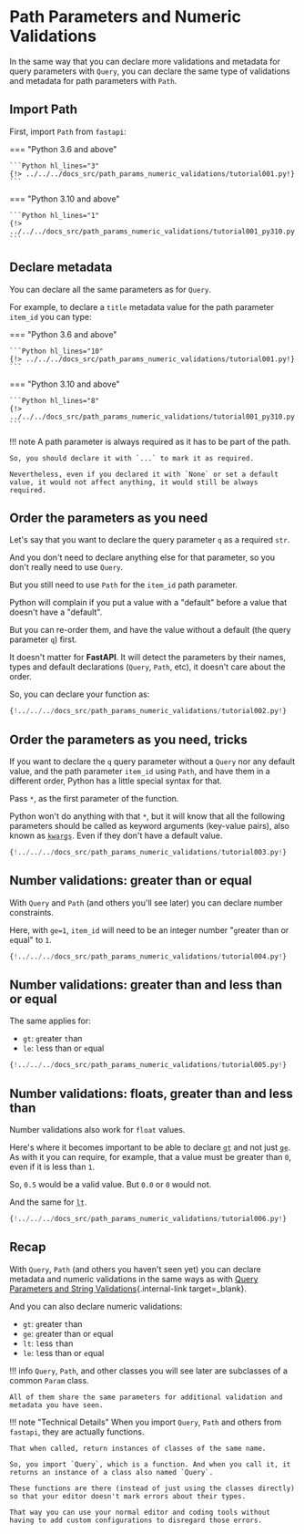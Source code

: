 # Path Parameters and Numeric Validations

In the same way that you can declare more validations and metadata for query parameters with `Query`, you can declare the same type of validations and metadata for path parameters with `Path`.

## Import Path

First, import `Path` from `fastapi`:

=== "Python 3.6 and above"

    ```Python hl_lines="3"
    {!> ../../../docs_src/path_params_numeric_validations/tutorial001.py!}
    ```

=== "Python 3.10 and above"

    ```Python hl_lines="1"
    {!> ../../../docs_src/path_params_numeric_validations/tutorial001_py310.py!}
    ```

## Declare metadata

You can declare all the same parameters as for `Query`.

For example, to declare a `title` metadata value for the path parameter `item_id` you can type:

=== "Python 3.6 and above"

    ```Python hl_lines="10"
    {!> ../../../docs_src/path_params_numeric_validations/tutorial001.py!}
    ```

=== "Python 3.10 and above"

    ```Python hl_lines="8"
    {!> ../../../docs_src/path_params_numeric_validations/tutorial001_py310.py!}
    ```

!!! note
    A path parameter is always required as it has to be part of the path.

    So, you should declare it with `...` to mark it as required.

    Nevertheless, even if you declared it with `None` or set a default value, it would not affect anything, it would still be always required.

## Order the parameters as you need

Let's say that you want to declare the query parameter `q` as a required `str`.

And you don't need to declare anything else for that parameter, so you don't really need to use `Query`.

But you still need to use `Path` for the `item_id` path parameter.

Python will complain if you put a value with a "default" before a value that doesn't have a "default".

But you can re-order them, and have the value without a default (the query parameter `q`) first.

It doesn't matter for **FastAPI**. It will detect the parameters by their names, types and default declarations (`Query`, `Path`, etc), it doesn't care about the order.

So, you can declare your function as:

```Python hl_lines="7"
{!../../../docs_src/path_params_numeric_validations/tutorial002.py!}
```

## Order the parameters as you need, tricks

If you want to declare the `q` query parameter without a `Query` nor any default value, and the path parameter `item_id` using `Path`, and have them in a different order, Python has a little special syntax for that.

Pass `*`, as the first parameter of the function.

Python won't do anything with that `*`, but it will know that all the following parameters should be called as keyword arguments (key-value pairs), also known as <abbr title="From: K-ey W-ord Arg-uments"><code>kwargs</code></abbr>. Even if they don't have a default value.

```Python hl_lines="7"
{!../../../docs_src/path_params_numeric_validations/tutorial003.py!}
```

## Number validations: greater than or equal

With `Query` and `Path` (and others you'll see later) you can declare number constraints.

Here, with `ge=1`, `item_id` will need to be an integer number "`g`reater than or `e`qual" to `1`.

```Python hl_lines="8"
{!../../../docs_src/path_params_numeric_validations/tutorial004.py!}
```

## Number validations: greater than and less than or equal

The same applies for:

* `gt`: `g`reater `t`han
* `le`: `l`ess than or `e`qual

```Python hl_lines="9"
{!../../../docs_src/path_params_numeric_validations/tutorial005.py!}
```

## Number validations: floats, greater than and less than

Number validations also work for `float` values.

Here's where it becomes important to be able to declare <abbr title="greater than"><code>gt</code></abbr> and not just <abbr title="greater than or equal"><code>ge</code></abbr>. As with it you can require, for example, that a value must be greater than `0`, even if it is less than `1`.

So, `0.5` would be a valid value. But `0.0` or `0` would not.

And the same for <abbr title="less than"><code>lt</code></abbr>.

```Python hl_lines="11"
{!../../../docs_src/path_params_numeric_validations/tutorial006.py!}
```

## Recap

With `Query`, `Path` (and others you haven't seen yet) you can declare metadata and numeric validations in the same ways as with [Query Parameters and String Validations](query-params-str-validations.md){.internal-link target=_blank}.

And you can also declare numeric validations:

* `gt`: `g`reater `t`han
* `ge`: `g`reater than or `e`qual
* `lt`: `l`ess `t`han
* `le`: `l`ess than or `e`qual

!!! info
    `Query`, `Path`, and other classes you will see later are subclasses of a common `Param` class.

    All of them share the same parameters for additional validation and metadata you have seen.

!!! note "Technical Details"
    When you import `Query`, `Path` and others from `fastapi`, they are actually functions.

    That when called, return instances of classes of the same name.

    So, you import `Query`, which is a function. And when you call it, it returns an instance of a class also named `Query`.

    These functions are there (instead of just using the classes directly) so that your editor doesn't mark errors about their types.

    That way you can use your normal editor and coding tools without having to add custom configurations to disregard those errors.

